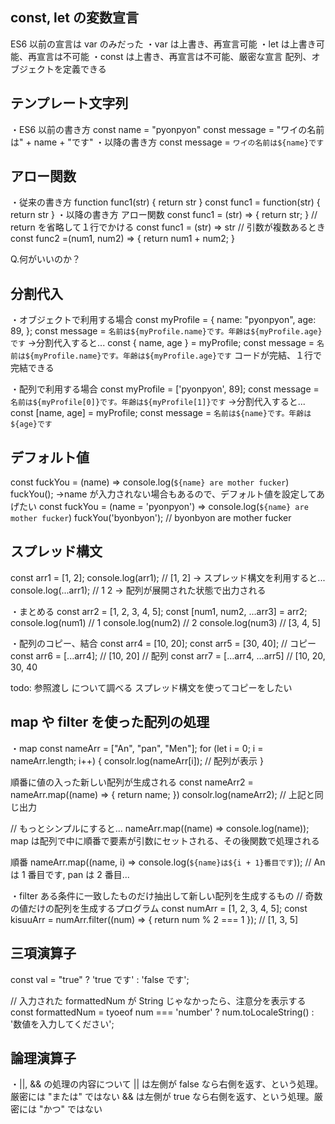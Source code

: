 ## const, let の変数宣言

ES6 以前の宣言は var のみだった
・var は上書き、再宣言可能
・let は上書き可能、再宣言は不可能
・const は上書き、再宣言は不可能、厳密な宣言
配列、オブジェクトを定義できる

## テンプレート文字列

・ES6 以前の書き方
const name = "pyonpyon"
const message = "ワイの名前は" + name + "です"
・以降の書き方
const message = `ワイの名前は${name}です`

## アロー関数

・従来の書き方
function func1(str) {
return str
}
const func1 = function(str) {
return str
}
・以降の書き方 アロー関数
const func1 = (str) => {
return str;
}
// return を省略して１行でかける
const func1 = (str) => str
// 引数が複数あるとき
const func2 =(num1, num2) => {
return num1 + num2;
}

Q.何がいいのか？

## 分割代入

・オブジェクトで利用する場合
const myProfile = {
name: "pyonpyon",
age: 89,
};
const message = `名前は${myProfile.name}です。年齢は${myProfile.age}です`
->分割代入すると...
const { name, age } = myProfile;
const message = `名前は${myProfile.name}です。年齢は${myProfile.age}です`
コードが完結、１行で完結できる

・配列で利用する場合
const myProfile = ['pyonpyon', 89];
const message = `名前は${myProfile[0]}です。年齢は${myProfile[1]}です`
->分割代入すると...
const [name, age] = myProfile;
const message = `名前は${name}です。年齢は${age}です`

## デフォルト値

const fuckYou = (name) => console.log(`${name} are mother fucker`)
fuckYou();
->name が入力されない場合もあるので、デフォルト値を設定してあげたい
const fuckYou = (name = 'pyonpyon') => console.log(`${name} are mother fucker`)
fuckYou('byonbyon'); // byonbyon are mother fucker

## スプレッド構文

const arr1 = [1, 2];
console.log(arr1); // [1, 2]
-> スプレッド構文を利用すると...
console.log(...arr1); // 1 2 -> 配列が展開された状態で出力される

・まとめる
const arr2 = [1, 2, 3, 4, 5];
const [num1, num2, ...arr3] = arr2;
console.log(num1) // 1
console.log(num2) // 2
console.log(num3) // [3, 4, 5]

・配列のコピー、結合
const arr4 = [10, 20];
const arr5 = [30, 40];
// コピー
const arr6 = [...arr4]; // [10, 20]
// 配列
const arr7 = [...arr4, ...arr5] // [10, 20, 30, 40

todo: 参照渡し について調べる
スプレッド構文を使ってコピーをしたい

## map や filter を使った配列の処理

・map
const nameArr = ["An", "pan", "Men"];
for (let i = 0; i = nameArr.length; i++) {
consolr.log(nameArr[i]); // 配列が表示
}

順番に値の入った新しい配列が生成される
const nameArr2 = nameArr.map((name) => {
return name;
})
consolr.log(nameArr2); // 上記と同じ出力

// もっとシンプルにすると...
nameArr.map((name) => console.log(name));
map は配列で中に順番で要素が引数にセットされる、その後関数で処理される

順番
nameArr.map((name, i) => console.log(`${name}は${i + 1}番目です`)); // An は 1 番目です, pan は 2 番目...

・filter
ある条件に一致したものだけ抽出して新しい配列を生成するもの
// 奇数の値だけの配列を生成するプログラム
const numArr = [1, 2, 3, 4, 5];
const kisuuArr = numArr.filter((num) => {
return num % 2 === 1
});
// [1, 3, 5]

## 三項演算子

const val = "true" ? 'true です' : 'false です';

// 入力された formattedNum が String じゃなかったら、注意分を表示する
const formattedNum = tyoeof num === 'number' ? num.toLocaleString() : '数値を入力してください';

## 論理演算子

・||, && の処理の内容について
|| は左側が false なら右側を返す、という処理。厳密には "または" ではない
&& は左側が true なら右側を返す、という処理。厳密には "かつ" ではない
